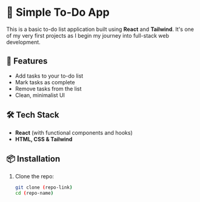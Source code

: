 # 📝 Simple To-Do App

This is a basic to-do list application built using **React** and **Tailwind**. It's one of my very first projects as I begin my journey into full-stack web development.

## 🚀 Features

- Add tasks to your to-do list
- Mark tasks as complete
- Remove tasks from the list
- Clean, minimalist UI

## 🛠️ Tech Stack

- **React** (with functional components and hooks)
- **HTML, CSS & Tailwind**

## 📦 Installation

1. Clone the repo:
   ```bash
   git clone (repo-link)
   cd (repo-name)
